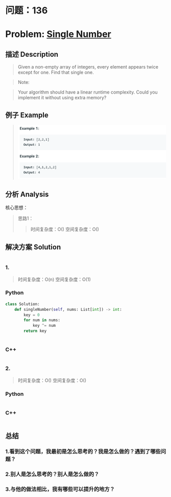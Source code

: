 
# 问题：136
# Problem: [Single Number](https://leetcode.com/problems/single-number/)

## 描述 Description
> Given a non-empty array of integers, every element appears twice except for one. Find that single one.

> Note:

> Your algorithm should have a linear runtime complexity. Could you implement it without using extra memory?


## 例子 Example
 
> ![example1](../img/136.png)


## 分析 Analysis

核心思想：
> 思路1：
>> 时间复杂度：O()
>> 空间复杂度：O()


## 解决方案 Solution
```

```
### 1.

> 时间复杂度：O(n)
> 空间复杂度：O(1)

### Python


```python
class Solution:
    def singleNumber(self, nums: List[int]) -> int:
        key = 0
        for num in nums:
            key ^= num
        return key
        
```

### C++

```c++

```


### 2.

> 时间复杂度：O()
> 空间复杂度：O()

### Python


```python

```

### C++

```c++

```



## 总结

### 1.看到这个问题，我最初是怎么思考的？我是怎么做的？遇到了哪些问题？


### 2.别人是怎么思考的？别人是怎么做的？


### 3.与他的做法相比，我有哪些可以提升的地方？



```python

```
